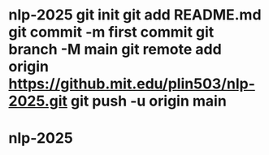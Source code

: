 # nlp-2025 git init git add README.md git commit -m first commit git branch -M main git remote add origin https://github.mit.edu/plin503/nlp-2025.git git push -u origin main
# nlp-2025
